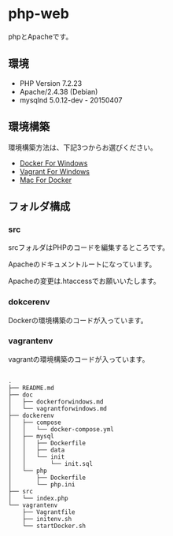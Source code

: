 # php-web

phpとApacheです。

## 環境

* PHP Version 7.2.23
* Apache/2.4.38 (Debian)
* mysqlnd 5.0.12-dev - 20150407

## 環境構築

環境構築方法は、下記3つからお選びください。

* [Docker For Windows](https://github.com/mikunup/php-web/blob/master/doc/dockerforwindows.md)
* [Vagrant For Windows](https://github.com/mikunup/php-web/blob/master/doc/vagrantforwindows.md)
* [Mac For Docker](https://github.com/mikunup/php-web/blob/master/doc/dockerformac.md)

## フォルダ構成

### src

srcフォルダはPHPのコードを編集するところです。

Apacheのドキュメントルートになっています。

Apacheの変更は.htaccessでお願いいたします。

### dokcerenv

Dockerの環境構築のコードが入っています。

### vagrantenv

vagrantの環境構築のコードが入っています。


```linux:tree

.
├── README.md
├── doc
│   ├── dockerforwindows.md
│   └── vagrantforwindows.md
├── dockerenv
│   ├── compose
│   │   └── docker-compose.yml
│   ├── mysql
│   │   ├── Dockerfile
│   │   ├── data
│   │   └── init
│   │       └── init.sql
│   └── php
│       ├── Dockerfile
│       └── php.ini
├── src
│   └── index.php
└── vagrantenv
    ├── Vagrantfile
    ├── initenv.sh
    └── startDocker.sh

```

